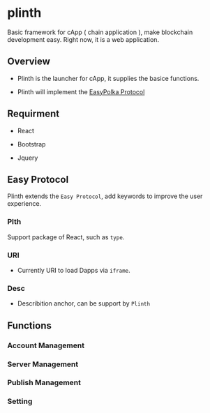 # plinth

Basic framework for cApp ( chain application ), make blockchain development easy. Right now, it is a web application.

## Overview

- Plinth is the launcher for cApp, it supplies the basice functions.

- Plinth will implement the [EasyPolka Protocol](PROTOCOL.md)


## Requirment

- React

- Bootstrap

- Jquery

## Easy Protocol

Plinth extends the `Easy Protocol`, add keywords to improve the user experience.

### Plth

Support package of React, such as `type`.

### URI

- Currently URI to load Dapps via `iframe`.

### Desc

- Describition anchor, can be support by `Plinth`

## Functions

### Account Management

### Server Management

### Publish Management

### Setting
